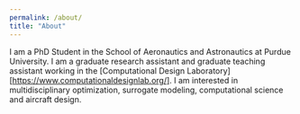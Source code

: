 ```yaml
---
permalink: /about/
title: "About"
---
```


I am a PhD Student in the School of Aeronautics and Astronautics at Purdue University. I am a graduate research assistant and graduate teaching assistant working in the [Computational Design Laboratory][https://www.computationaldesignlab.org/]. I am interested in multidisciplinary optimization, surrogate modeling, computational science and aircraft design.

